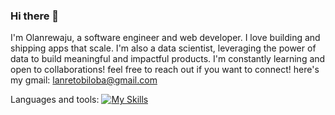 ### Hi there 👋
I'm Olanrewaju, a software engineer and web developer. I love building and shipping apps that scale.
I'm also a data scientist, leveraging the power of data to build meaningful and impactful products.
I'm constantly learning and open to collaborations! feel free to reach out if you want to connect!
here's my gmail: lanretobiloba@gmail.com
<!--
**lilanrex/lilanrex** is a ✨ _special_ ✨ repository because its `README.md` (this file) appears on your GitHub profile.

Here are some ideas to get you started:

- 🔭 I’m currently working on ...
- 🌱 I’m currently learning ...
- 👯 I’m looking to collaborate on ...
- 🤔 I’m looking for help with ...
- 💬 Ask me about ...
- 📫 How to reach me: ...
- 😄 Pronouns: ...
- ⚡ Fun fact: ...
-->



Languages and tools:
[![My Skills](https://skillicons.dev/icons?i=js,html,css,gcp,github,linux,py,rust,solidity,nodejs,expressjs&perline=4)](https://skillicons.dev)
